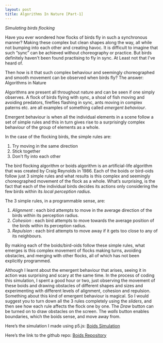 ```yaml
---
layout: post
title: Algorithms In Nature [Part-1]
---
```

_Simulating birds flocking_

Have you ever wondered how flocks of birds fly in such a synchronous manner? Making these complex but clean shapes along the way, all while not bumping into each other and creating havoc. It is difficult to imagine that such “sync” can be achieved without choreography or practice. But birds definitely haven't been found practising to fly in sync. At Least not that I've heard of.

Then how is it that such complex behaviour and seemingly choreographed and smooth movement can be observed when birds fly? The answer: Algorithms in Nature

Algorithms are present all throughout nature and can be seen if one simply observes. A flock of birds flying with sync, a shoal of fish moving and avoiding predators, fireflies flashing in sync, ants moving in complex paterns etc. are all examples of something called *emergent behaviour*.

Emergent behaviour is when all the individual elements in a scene follow a set of simple rules and this in turn gives rise to a surprisingly complex behaviour of the group of elements as a whole. 

In the case of the flocking birds, the simple rules are:
1. Try moving in the same direction
2. Stick together
3. Don't fly into each other 

The bird flocking algorithm or boids algorithm is an artificial-life algorithm that was created by Craig Reynolds in 1986. Each of the boids or bird-oids follow just 3 simple rules and what results is this complex and seemingly choreographed movement of the flock as a whole. What’s surprising, is the fact that each of the individual birds decides its actions only considering the few birds within its *local perception radius*. 

The 3 simple rules, in a programmable sense, are:
1. *Alignment* : each bird attempts to move in the average direction of the birds within its perception radius. 
2. *Cohesion* : each bird attempts to move towards the average position of the birds within its perception radius.
3. *Repulsion* : each bird attempts to move away if it gets too close to any of its neighbours.

By making each of the boids/bird-oids follow these simple rules, what emerges is this complex movement of flocks making turns, avoiding obstacles, and merging with other flocks, all of which has not been explicitly programmed. 

Although I learnt about the emergent behaviour that arises, seeing it in action was surprising and scary at the same time. In the process of coding this simulation, I spent a good hour or two, just observing the movement of these boids and drawing obstacles of different shapes and sizes and experimenting with different levels of alignment, cohesion and repulsion. Something about this kind of emergent behaviour is magical. So I would suggest you to turn down all the 3 rules completely using the *sliders*, and then see how each rule affects the flock one by one. The *Draw* button can be turned on to draw obstacles on the screen. The *walls* button enables boundaries, which the boids sense, and move away from.

Here’s the simulation I made using p5.js:
[Boids Simulation](http://adityaanantharaman.github.io/boids)

Here’s the link to the github repo:
[Boids Repository](https://github.com/adityaanantharaman/boids)




